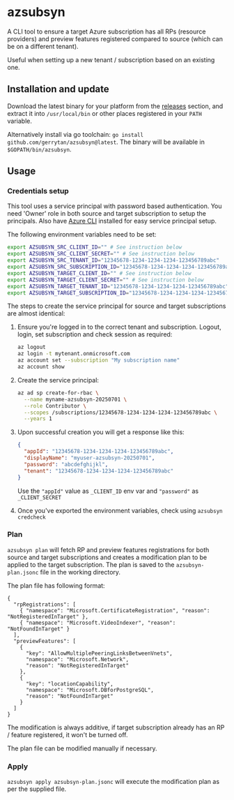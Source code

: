 # azsubsyn

A CLI tool to ensure a target Azure subscription has all RPs (resource providers) and preview features registered
compared to source (which can be on a different tenant).

Useful when setting up a new tenant / subscription based on an existing one.

## Installation and update

Download the latest binary for your platform from the [releases](https://github.com/gerrytan/azsubsyn/releases) section, and extract it into `/usr/local/bin` or other places registered in your `PATH` variable.

Alternatively install via go toolchain: `go install github.com/gerrytan/azsubsyn@latest`. The binary will be available in
`$GOPATH/bin/azsubsyn`.

## Usage

### Credentials setup

This tool uses a service principal with password based authentication. You need 'Owner' role in both source and target
subscription to setup the principals. Also have [Azure CLI](https://learn.microsoft.com/cli/azure/install-azure-cli)
installed for easy service principal setup.

The following environment variables need to be set:

```bash
export AZSUBSYN_SRC_CLIENT_ID="" # See instruction below
export AZSUBSYN_SRC_CLIENT_SECRET="" # See instruction below
export AZSUBSYN_SRC_TENANT_ID="12345678-1234-1234-1234-123456789abc"
export AZSUBSYN_SRC_SUBSCRIPTION_ID="12345678-1234-1234-1234-123456789abc"
export AZSUBSYN_TARGET_CLIENT_ID="" # See instruction below
export AZSUBSYN_TARGET_CLIENT_SECRET="" # See instruction below
export AZSUBSYN_TARGET_TENANT_ID="12345678-1234-1234-1234-123456789abc"
export AZSUBSYN_TARGET_SUBSCRIPTION_ID="12345678-1234-1234-1234-123456789abc"
```

The steps to create the service principal for source and target subscriptions are almost identical:

1. Ensure you're logged in to the correct tenant and subscription. Logout, login, set subscription and check session as
   required:

    ```bash
    az logout
    az login -t mytenant.onmicrosoft.com
    az account set --subscription "My subscription name"
    az account show
    ```

1. Create the service principal:

    ```bash
    az ad sp create-for-rbac \
      --name myname-azsubsyn-20250701 \
      --role Contributor \
      --scopes /subscriptions/12345678-1234-1234-1234-123456789abc \
      --years 1
    ```

1. Upon successful creation you will get a response like this:

    ```json
    {
      "appId": "12345678-1234-1234-1234-123456789abc",
      "displayName": "myuser-azsubsyn-20250701",
      "password": "abcdefghijkl",
      "tenant": "12345678-1234-1234-1234-123456789abc"
    }
    ```

    Use the `"appId"` value as `_CLIENT_ID` env var and `"password"` as `_CLIENT_SECRET`

1. Once you've exported the environment variables, check using `azsubsyn credcheck`

### Plan

`azsubsyn plan` will fetch RP and preview features registrations for both source and target subscriptions and creates a
modification plan to be applied to the target subscription. The plan is saved to the `azsubsyn-plan.jsonc` file in the
working directory.

The plan file has following format:

```jsonc
{
  "rpRegistrations": [
    { "namespace": "Microsoft.CertificateRegistration", "reason": "NotRegisteredInTarget" },
    { "namespace": "Microsoft.VideoIndexer", "reason": "NotFoundInTarget" }
  ],
  "previewFeatures": [
    {
      "key": "AllowMultiplePeeringLinksBetweenVnets",
      "namespace": "Microsoft.Network",
      "reason": "NotRegisteredInTarget"
    },
    {
      "key": "locationCapability",
      "namespace": "Microsoft.DBforPostgreSQL",
      "reason": "NotFoundInTarget"
    }
  ]
}

```

The modification is always additive, if target subscription already has an RP / feature registered, it won't be turned
off.

The plan file can be modified manually if necessary.

### Apply

`azsubsyn apply azsubsyn-plan.jsonc` will execute the modification plan as per the supplied file.
